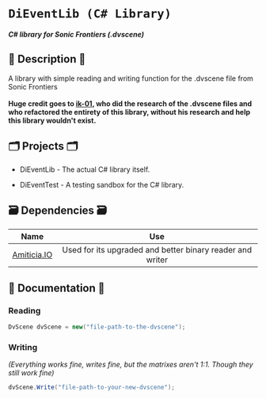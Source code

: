 # `DiEventLib (C# Library)`
**_C# library for Sonic Frontiers (.dvscene)_**
## 📜 Description 📜
A library with simple reading and writing function for the .dvscene file from Sonic Frontiers 
</br>
</br>
<b>Huge credit goes to <a href="https://github.com/ik-01">ik-01</a>, who did the research of the .dvscene files and who refactored the entirety of this library, without his research and help this library wouldn't exist.</b>

## 🗂️ Projects 🗂️

- DiEventLib - The actual C# library itself.

- DiEventTest - A testing sandbox for the C# library.

## 🗃 Dependencies 🗃

|                      Name                       |   Use   |
| :---------------------------------------------: | :------:|
|     [Amiticia.IO]([https://github.com/tge-was-taken/Amicitia.IO](https://github.com/tge-was-taken/Amicitia.IO))     | Used for its upgraded and better binary reader and writer |

## 📝 Documentation 📝
### Reading
```csharp
DvScene dvScene = new("file-path-to-the-dvscene");
```
### Writing
*(Everything works fine, writes fine, but the matrixes aren't 1:1. Though they still work fine)*
```csharp
dvScene.Write("file-path-to-your-new-dvscene");
```
